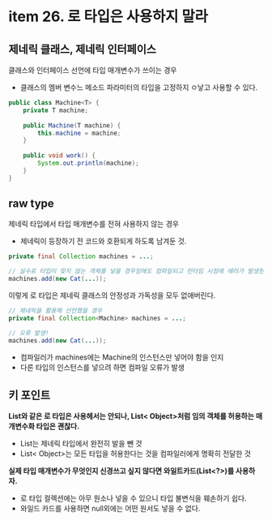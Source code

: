 # item 26. 로 타입은 사용하지 말라

## 제네릭 클래스, 제네릭 인터페이스
클래스와 인터페이스 선언에 타입 매개변수가 쓰이는 경우
* 클래스의 멤버 변수느 메소드 파라미터의 타입을 고정하지 ㅇ낳고 사용할 수 있다.

```java
public class Machine<T> {
    private T machine;
    
    public Machine(T machine) {
        this.machine = machine;
    }
    
    public void work() {
        System.out.println(machine);
    }
}
```

## raw type
제네릭 타입에서 타입 매개변수를 전혀 사용하지 않는 경우
* 제네릭이 등장하기 전 코드와 호환되게 하도록 남겨둔 것.
``` java
private final Collection machines = ...;

// 실수로 타입이 맞지 않는 객체를 넣을 경우임에도 컴파일되고 런타임 시점에 에러가 발생한다.
machines.add(new Cat(...));
```
이렇게 로 타입은 제네릭 클래스의 안정성과 가독성을 모두 없애버린다. 

``` java
// 제네릭을 활용해 선언했을 경우
private final Collection<Machine> machines = ...;

// 오류 발생!
machines.add(new Cat(...));
```
* 컴파일러가 machines에는 Machine의 인스턴스만 넣어야 함을 인지
* 다른 타입의 인스턴스를 넣으려 하면 컴파일 오류가 발생

## 키 포인트
**List와 같은 로 타입은 사용헤서는 안되나, List< Object>처럼 임의 객체를 허용하는 매개변수화 타입은 괜찮다.**
* List는 제네릭 타입에서 완전히 발을 뺀 것
* List< Object>는 모든 타입을 허용한다는 것을 컴파일러에게 명확히 전달한 것

**실제 타입 매개변수가 무엇인지 신경쓰고 싶지 않다면 와일트카드(List<?>)를 사용하자.**
* 로 타입 컬렉션에는 아무 원소나 넣을 수 있으니 타입 불변식을 훼손하기 쉽다.
* 와일드 카드를 사용하면 null외에는 어떤 원서도 넣을 수 없다.




